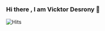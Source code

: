 ### Hi there , I am Vicktor Desrony 👋

<!--
**vldcreation/vldcreation** is a ✨ _special_ ✨ repository because its `README.md` (this file) appears on your GitHub profile.
-->

![Hits](https://hits.seeyoufarm.com/api/count/incr/badge.svg?url=https%3A%2F%2Flinktr.ee%2FVLDcreation&count_bg=%238D00FF&title_bg=%23000000&icon=visualstudiocode.svg&icon_color=%23008CFF&title=Page+Views+&edge_flat=false)
